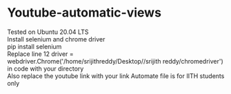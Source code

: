 # Youtube-automatic-views
Tested on Ubuntu 20.04 LTS<br>
Install selenium and chrome driver<br>
pip install selenium<br>
Replace line 12 driver = webdriver.Chrome('/home/srijithreddy/Desktop//srijith reddy/chromedriver') in code with your directory<br>
Also replace the youtube link with your link
Automate file is for IITH students only
